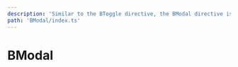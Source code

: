 ```yaml
---
description: 'Similar to the BToggle directive, the BModal directive is used to trigger the state of a modal through directive'
path: 'BModal/index.ts'
---
```


# BModal

<PageHeader base="githubDirectivesDirectory" />
